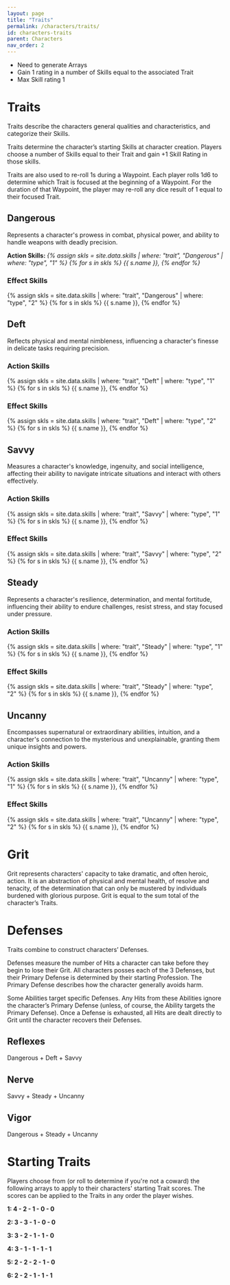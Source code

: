 ```yaml
---
layout: page
title: "Traits"
permalink: /characters/traits/
id: characters-traits
parent: Characters
nav_order: 2
---
```


- Need to generate Arrays
- Gain 1 rating in a number of Skills equal to the associated Trait
- Max Skill rating 1 

# Traits

Traits describe the characters general qualities and characteristics, and categorize their Skills.

Traits determine the character’s starting Skills at character creation.  Players choose a number of Skills equal to their Trait and gain +1 Skill Rating in those skills.

Traits are also used to re-roll 1s during a Waypoint.  Each player rolls 1d6 to determine which Trait is focused at the beginning of a Waypoint.  For the duration of that Waypoint, the player may re-roll any dice result of 1 equal to their focused Trait.

## Dangerous

Represents a character's prowess in combat, physical power, and ability to handle weapons with deadly precision.

<section>
<strong>Action Skills: </strong><em>
{% assign skls = site.data.skills | where: "trait", "Dangerous" | where: "type", "1" %}
{% for s in skls %}
    {{ s.name }},
{% endfor %}
</em>
</section>

### Effect Skills

<section>
{% assign skls = site.data.skills | where: "trait", "Dangerous" | where: "type", "2" %}
{% for s in skls %}
    {{ s.name }},
{% endfor %}
</section>

## Deft

Reflects physical and mental nimbleness, influencing a character's finesse in delicate tasks requiring precision.

### Action Skills 

<section>
{% assign skls = site.data.skills | where: "trait", "Deft" | where: "type", "1" %}
{% for s in skls %}
    {{ s.name }},
{% endfor %}
</section>

### Effect Skills

<section>
{% assign skls = site.data.skills | where: "trait", "Deft" | where: "type", "2" %}
{% for s in skls %}
    {{ s.name }},
{% endfor %}
</section>

## Savvy

Measures a character's knowledge, ingenuity, and social intelligence, affecting their ability to navigate intricate situations and interact with others effectively.

### Action Skills 

<section>
{% assign skls = site.data.skills | where: "trait", "Savvy" | where: "type", "1" %}
{% for s in skls %}
    {{ s.name }},
{% endfor %}
</section>

### Effect Skills

<section>
{% assign skls = site.data.skills | where: "trait", "Savvy" | where: "type", "2" %}
{% for s in skls %}
    {{ s.name }},
{% endfor %}
</section>

## Steady

Represents a character's resilience, determination, and mental fortitude, influencing their ability to endure challenges, resist stress, and stay focused under pressure.

### Action Skills 

<section>
{% assign skls = site.data.skills | where: "trait", "Steady" | where: "type", "1" %}
{% for s in skls %}
    {{ s.name }},
{% endfor %}
</section>

### Effect Skills

<section>
{% assign skls = site.data.skills | where: "trait", "Steady" | where: "type", "2" %}
{% for s in skls %}
    {{ s.name }},
{% endfor %}
</section>

## Uncanny

Encompasses supernatural or extraordinary abilities, intuition, and a character's connection to the mysterious and unexplainable, granting them unique insights and powers.

### Action Skills 

<section>
{% assign skls = site.data.skills | where: "trait", "Uncanny" | where: "type", "1" %}
{% for s in skls %}
    {{ s.name }},
{% endfor %}
</section>

### Effect Skills

<section>
{% assign skls = site.data.skills | where: "trait", "Uncanny" | where: "type", "2" %}
{% for s in skls %}
    {{ s.name }},
{% endfor %}
</section>

# Grit

Grit represents characters' capacity to take dramatic, and often heroic, action.  It is an abstraction of physical and mental health, of resolve and tenacity, of the determination that can only be mustered by individuals burdened with glorious purpose.  Grit is equal to the sum total of the character’s Traits.

# Defenses

Traits combine to construct characters’ Defenses.  

Defenses measure the number of Hits a character can take before they begin to lose their Grit.  All characters posses each of the 3 Defenses, but their Primary Defense is determined by their starting Profession.  The Primary Defense describes how the character generally avoids harm.

Some Abilities target specific Defenses.  Any Hits from these Abilities ignore the character’s Primary Defense (unless, of course, the Ability targets the Primary Defense).  Once a Defense is exhausted, all Hits are dealt directly to Grit until the character recovers their Defenses.

## Reflexes

Dangerous + Deft + Savvy

## Nerve

Savvy + Steady + Uncanny

## Vigor

Dangerous + Steady + Uncanny



# Starting Traits

Players choose from (or roll to determine if you're not a coward) the following arrays to apply to their characters' starting Trait scores. The scores can be applied to the Traits in any order the player wishes.

**1: 4 - 2 - 1 - 0 - 0**

**2: 3 - 3 - 1 - 0 - 0**

**3: 3 - 2 - 1 - 1 - 0**

**4: 3 - 1 - 1 - 1 - 1**

**5: 2 - 2 - 2 - 1 - 0**

**6: 2 - 2 - 1 - 1 - 1**